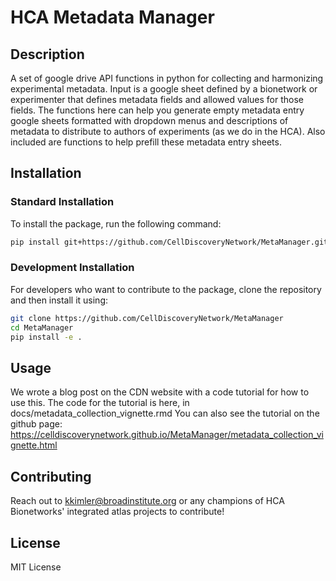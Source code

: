 # HCA Metadata Manager

## Description
A set of google drive API functions in python for collecting and harmonizing experimental metadata. Input is a google sheet defined by a bionetwork or experimenter that defines metadata fields and allowed values for those fields. The functions here can help you generate empty metadata entry google sheets formatted with dropdown menus and descriptions of metadata to distribute to authors of experiments (as we do in the HCA). Also included are functions to help prefill these metadata entry sheets. 

## Installation

### Standard Installation
To install the package, run the following command:
```bash
pip install git+https://github.com/CellDiscoveryNetwork/MetaManager.git
```

### Development Installation
For developers who want to contribute to the package, clone the repository and then install it using:
```bash
git clone https://github.com/CellDiscoveryNetwork/MetaManager
cd MetaManager
pip install -e .
```

## Usage
We wrote a blog post on the CDN website with a code tutorial for how to use this. The code for the tutorial is here, in docs/metadata_collection_vignette.rmd
You can also see the tutorial on the github page: https://celldiscoverynetwork.github.io/MetaManager/metadata_collection_vignette.html

## Contributing
Reach out to kkimler@broadinstitute.org or any champions of HCA Bionetworks' integrated atlas projects to contribute!

## License
MIT License
